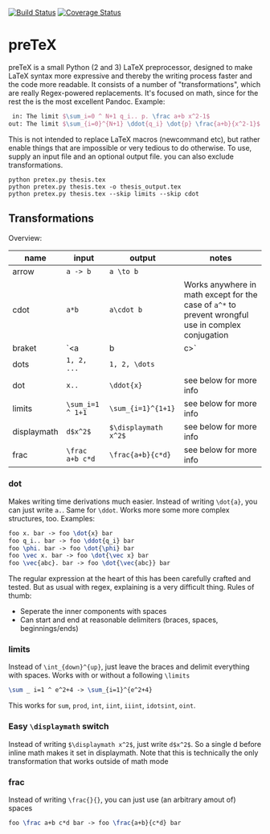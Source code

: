 [![Build Status](https://travis-ci.org/s9w/preTeX.svg?branch=master)](https://travis-ci.org/s9w/preTeX)
[![Coverage Status](https://coveralls.io/repos/s9w/preTeX/badge.png?branch=master)](https://coveralls.io/r/s9w/preTeX?branch=master) 

# preTeX

preTeX is a small Python (2 and 3) LaTeX preprocessor, designed to make LaTeX syntax more expressive and thereby the writing process faster and the code more readable. It consists of a number of "transformations", which are really Regex-powered replacements. It's focused on math, since for the rest the is the most excellent Pandoc. Example:

```latex
 in: The limit $\sum_i=0 ^ N+1 q_i.. p. \frac a+b x^2-1$
out: The limit $\sum_{i=0}^{N+1} \ddot{q_i} \dot{p} \frac{a+b}{x^2-1}$
```

This is not intended to replace LaTeX macros (newcommand etc), but rather enable things that are impossible or very tedious to do otherwise. To use, supply an input file and an optional output file. you can also exclude transformations.

```
python pretex.py thesis.tex
python pretex.py thesis.tex -o thesis_output.tex
python pretex.py thesis.tex --skip limits --skip cdot
```

## Transformations
Overview:

<style>
</style>

name  | input | output | notes
------------- | -----|--------|---
arrow  | `a -> b` | `a \to b`
cdot  | `a*b` | `a\cdot b` | Works anywhere in math except for the case of `a^*` to prevent wrongful use in complex conjugation
braket | `<a|b|c>` | `\braket{a|b|c}` | Does require the [braket](http://mirror.selfnet.de/tex-archive/macros/latex/contrib/braket/braket.pdf) package of course
dots | `1, 2, ...` | `1, 2, \dots`
dot | `x..` | `\ddot{x}` | see below for more info
limits | `\sum_i=1 ^ 1+1` | `\sum_{i=1}^{1+1}` | see below for more info
displaymath | `d$x^2$` | `$\displaymath x^2$` | see below for more info
frac | `\frac a+b c*d` | `\frac{a+b}{c*d}` | see below for more info

### dot
Makes writing time derivations much easier. Instead of writing `\dot{a}`, you can just write `a.`. Same for `\ddot`. Works more some more complex structures, too. Examples:

```latex
foo x. bar -> foo \dot{x} bar
foo q_i.. bar -> foo \ddot{q_i} bar
foo \phi. bar -> foo \dot{\phi} bar
foo \vec x. bar -> foo \dot{\vec x} bar
foo \vec{abc}. bar -> foo \dot{\vec{abc}} bar
```

The regular expression at the heart of this has been carefully crafted and tested. But as usual with regex, explaining is a very difficult thing. Rules of thumb:
- Seperate the inner components with spaces
- Can start and end at reasonable delimiters (braces, spaces, beginnings/ends)

### limits
Instead of `\int_{down}^{up}`, just leave the braces and delimit everything with spaces. Works with or without a following `\limits`
```latex
\sum _ i=1 ^ e^2+4 -> \sum_{i=1}^{e^2+4}
```

This works for `sum`, `prod`, `int`, `iint`, `iiint`, `idotsint`, `oint`.

### Easy `\displaymath` switch
Instead of writing `$\displaymath x^2$`, just write `d$x^2$`. So a single d before inline math makes it set in displaymath. Note that this is technically the only transformation that works outside of math mode

### frac
Instead of writing `\frac{}{}`, you can just use (an arbitrary amout of) spaces
```latex
foo \frac a+b c*d bar -> foo \frac{a+b}{c*d} bar
```

